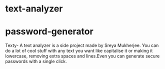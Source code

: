 # text-analyzer
# password-generator
Texty- A text analyzer is a side project made by Sreya Mukherjee. You can do a lot of cool stuff with any text you want like capitalise it or making it lowercase, removing extra spaces and lines.Even you can generate secure passwords with a single click.
